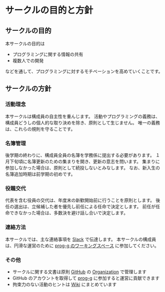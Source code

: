 # サークルの目的と方針

## サークルの目的

本サークルの目的は

- プログラミングに関する情報の共有
- 複数人での開発

などを通して、プログラミングに対するモチベーションを高めていくことです。

## サークルの方針

### 活動理念

本サークルは構成員の自主性を重んじます。
活動やプログラミングの義務は、構成員どうしの個人的な取り決めを除き、原則として生じません。
唯一の義務は、これらの規則を守ることです。

### 名簿管理

後学期の終わりに、構成員全員の名簿を学務係に提出する必要があります。
１月下旬頃に名簿更新のための集まりを開き、更新の意志を問います。
集まりに参加しなかった場合は、原則として続投しないとみなします。
なお、新入生の名簿追加時期は前学期の初めです。

### 役職交代

代表を含む役員の交代は、年度末の新歓開始前に行うことを原則とします。
後任の選出は、立候補した者を優先し前任による任命で決定とします。
前任が任命できなかった場合は、多数決を避け話し合いで決定します。

### 連絡方法

本サークルでは、主な連絡事項を [Slack](https://slack.com/intl/ja-jp/) で伝達します。
本サークルの構成員は、円滑な運営のために [prog-g のワーキングスペース](https://prog-g.slack.com/) に参加してください。

### その他

- サークルに関する文書は原則 [GitHub](https://github.com/) の [Organization](https://github.com/prog-g) で管理します
- GitHub のアカウントを取得して [prog-g](https://github.com/prog-g) に参加すると運営に貢献できます
- 拘束力のない活動のヒントは [Wiki](https://github.com/prog-g/wiki/wiki) にまとめています
